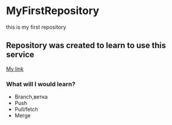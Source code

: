 # MyFirstRepository
this is my first repository
## Repository was created to learn to use this service
[My link](https://github.com/ViFeduk)
### What will I would learn?
* Branch,ветка
* Push
* Pull/fetch
* Merge
